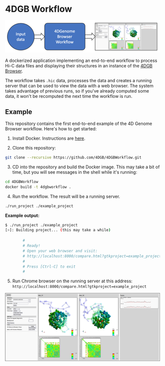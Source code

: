 # 4DGB Workflow

![](doc/workflow.png)

A dockerized application implementing an end-to-end workflow to process Hi-C data files and displaying their structures in an instance of the [4DGB Browser](https://github.com/lanl/4DGB).

The workflow takes ```.hic``` data, processes the data and creates a running server that can be used to view the data with a web browser. The system takes advantage of previous runs, so if you've already computed some data, it won't be recomputed the next time the workflow is run. 

## Example

This repository contains the first end-to-end example of the 4D Genome Browser workflow. Here's how to get started:

1. Install Docker. Instructions are [here](https://docs.docker.com/get-docker).

2. Clone this repository:

```sh
git clone --recursive https://github.com/4DGB/4DGBWorkflow.git 
```

3. CD into the repository and build the Docker image. This may take a bit of time, but you will see messages in the shell while it's running:

```sh
cd 4DGBWorkflow
docker build -t 4dgbworkflow .
```

4. Run the workflow. The result will be a running server.

```sh
./run_project ./example_project 
```

**Example output:**
```sh
$ ./run_project ./example_project
[>]: Building project... (this may take a while)

        #
        # Ready!
        # Open your web browser and visit:
        # http://localhost:8000/compare.html?gtkproject=example_project
        #
        # Press [Ctrl-C] to exit
        #
```

5. Run Chrome browser on the running server at this address: ```http://localhost:8000/compare.html?gtkproject=example_project```

![](doc/example_screen.png)
